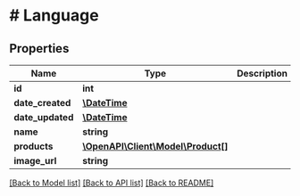 # # Language

## Properties

Name | Type | Description | Notes
------------ | ------------- | ------------- | -------------
**id** | **int** |  | [optional] 
**date_created** | [**\DateTime**](\DateTime.md) |  | [optional] 
**date_updated** | [**\DateTime**](\DateTime.md) |  | [optional] 
**name** | **string** |  | [optional] 
**products** | [**\OpenAPI\Client\Model\Product[]**](Product.md) |  | [optional] 
**image_url** | **string** |  | [optional] 

[[Back to Model list]](../../README.md#documentation-for-models) [[Back to API list]](../../README.md#documentation-for-api-endpoints) [[Back to README]](../../README.md)


